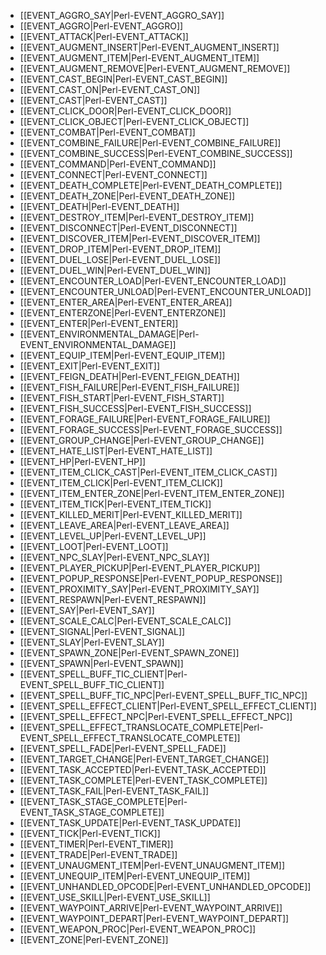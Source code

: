* [[EVENT_AGGRO_SAY|Perl-EVENT_AGGRO_SAY]]
* [[EVENT_AGGRO|Perl-EVENT_AGGRO]]
* [[EVENT_ATTACK|Perl-EVENT_ATTACK]]
* [[EVENT_AUGMENT_INSERT|Perl-EVENT_AUGMENT_INSERT]]
* [[EVENT_AUGMENT_ITEM|Perl-EVENT_AUGMENT_ITEM]]
* [[EVENT_AUGMENT_REMOVE|Perl-EVENT_AUGMENT_REMOVE]]
* [[EVENT_CAST_BEGIN|Perl-EVENT_CAST_BEGIN]]
* [[EVENT_CAST_ON|Perl-EVENT_CAST_ON]]
* [[EVENT_CAST|Perl-EVENT_CAST]]
* [[EVENT_CLICK_DOOR|Perl-EVENT_CLICK_DOOR]]
* [[EVENT_CLICK_OBJECT|Perl-EVENT_CLICK_OBJECT]]
* [[EVENT_COMBAT|Perl-EVENT_COMBAT]]
* [[EVENT_COMBINE_FAILURE|Perl-EVENT_COMBINE_FAILURE]]
* [[EVENT_COMBINE_SUCCESS|Perl-EVENT_COMBINE_SUCCESS]]
* [[EVENT_COMMAND|Perl-EVENT_COMMAND]]
* [[EVENT_CONNECT|Perl-EVENT_CONNECT]]
* [[EVENT_DEATH_COMPLETE|Perl-EVENT_DEATH_COMPLETE]]
* [[EVENT_DEATH_ZONE|Perl-EVENT_DEATH_ZONE]]
* [[EVENT_DEATH|Perl-EVENT_DEATH]]
* [[EVENT_DESTROY_ITEM|Perl-EVENT_DESTROY_ITEM]]
* [[EVENT_DISCONNECT|Perl-EVENT_DISCONNECT]]
* [[EVENT_DISCOVER_ITEM|Perl-EVENT_DISCOVER_ITEM]]
* [[EVENT_DROP_ITEM|Perl-EVENT_DROP_ITEM]]
* [[EVENT_DUEL_LOSE|Perl-EVENT_DUEL_LOSE]]
* [[EVENT_DUEL_WIN|Perl-EVENT_DUEL_WIN]]
* [[EVENT_ENCOUNTER_LOAD|Perl-EVENT_ENCOUNTER_LOAD]]
* [[EVENT_ENCOUNTER_UNLOAD|Perl-EVENT_ENCOUNTER_UNLOAD]]
* [[EVENT_ENTER_AREA|Perl-EVENT_ENTER_AREA]]
* [[EVENT_ENTERZONE|Perl-EVENT_ENTERZONE]]
* [[EVENT_ENTER|Perl-EVENT_ENTER]]
* [[EVENT_ENVIRONMENTAL_DAMAGE|Perl-EVENT_ENVIRONMENTAL_DAMAGE]]
* [[EVENT_EQUIP_ITEM|Perl-EVENT_EQUIP_ITEM]]
* [[EVENT_EXIT|Perl-EVENT_EXIT]]
* [[EVENT_FEIGN_DEATH|Perl-EVENT_FEIGN_DEATH]]
* [[EVENT_FISH_FAILURE|Perl-EVENT_FISH_FAILURE]]
* [[EVENT_FISH_START|Perl-EVENT_FISH_START]]
* [[EVENT_FISH_SUCCESS|Perl-EVENT_FISH_SUCCESS]]
* [[EVENT_FORAGE_FAILURE|Perl-EVENT_FORAGE_FAILURE]]
* [[EVENT_FORAGE_SUCCESS|Perl-EVENT_FORAGE_SUCCESS]]
* [[EVENT_GROUP_CHANGE|Perl-EVENT_GROUP_CHANGE]]
* [[EVENT_HATE_LIST|Perl-EVENT_HATE_LIST]]
* [[EVENT_HP|Perl-EVENT_HP]]
* [[EVENT_ITEM_CLICK_CAST|Perl-EVENT_ITEM_CLICK_CAST]]
* [[EVENT_ITEM_CLICK|Perl-EVENT_ITEM_CLICK]]
* [[EVENT_ITEM_ENTER_ZONE|Perl-EVENT_ITEM_ENTER_ZONE]]
* [[EVENT_ITEM_TICK|Perl-EVENT_ITEM_TICK]]
* [[EVENT_KILLED_MERIT|Perl-EVENT_KILLED_MERIT]]
* [[EVENT_LEAVE_AREA|Perl-EVENT_LEAVE_AREA]]
* [[EVENT_LEVEL_UP|Perl-EVENT_LEVEL_UP]]
* [[EVENT_LOOT|Perl-EVENT_LOOT]]
* [[EVENT_NPC_SLAY|Perl-EVENT_NPC_SLAY]]
* [[EVENT_PLAYER_PICKUP|Perl-EVENT_PLAYER_PICKUP]]
* [[EVENT_POPUP_RESPONSE|Perl-EVENT_POPUP_RESPONSE]]
* [[EVENT_PROXIMITY_SAY|Perl-EVENT_PROXIMITY_SAY]]
* [[EVENT_RESPAWN|Perl-EVENT_RESPAWN]]
* [[EVENT_SAY|Perl-EVENT_SAY]]
* [[EVENT_SCALE_CALC|Perl-EVENT_SCALE_CALC]]
* [[EVENT_SIGNAL|Perl-EVENT_SIGNAL]]
* [[EVENT_SLAY|Perl-EVENT_SLAY]]
* [[EVENT_SPAWN_ZONE|Perl-EVENT_SPAWN_ZONE]]
* [[EVENT_SPAWN|Perl-EVENT_SPAWN]]
* [[EVENT_SPELL_BUFF_TIC_CLIENT|Perl-EVENT_SPELL_BUFF_TIC_CLIENT]]
* [[EVENT_SPELL_BUFF_TIC_NPC|Perl-EVENT_SPELL_BUFF_TIC_NPC]]
* [[EVENT_SPELL_EFFECT_CLIENT|Perl-EVENT_SPELL_EFFECT_CLIENT]]
* [[EVENT_SPELL_EFFECT_NPC|Perl-EVENT_SPELL_EFFECT_NPC]]
* [[EVENT_SPELL_EFFECT_TRANSLOCATE_COMPLETE|Perl-EVENT_SPELL_EFFECT_TRANSLOCATE_COMPLETE]]
* [[EVENT_SPELL_FADE|Perl-EVENT_SPELL_FADE]]
* [[EVENT_TARGET_CHANGE|Perl-EVENT_TARGET_CHANGE]]
* [[EVENT_TASK_ACCEPTED|Perl-EVENT_TASK_ACCEPTED]]
* [[EVENT_TASK_COMPLETE|Perl-EVENT_TASK_COMPLETE]]
* [[EVENT_TASK_FAIL|Perl-EVENT_TASK_FAIL]]
* [[EVENT_TASK_STAGE_COMPLETE|Perl-EVENT_TASK_STAGE_COMPLETE]]
* [[EVENT_TASK_UPDATE|Perl-EVENT_TASK_UPDATE]]
* [[EVENT_TICK|Perl-EVENT_TICK]]
* [[EVENT_TIMER|Perl-EVENT_TIMER]]
* [[EVENT_TRADE|Perl-EVENT_TRADE]]
* [[EVENT_UNAUGMENT_ITEM|Perl-EVENT_UNAUGMENT_ITEM]]
* [[EVENT_UNEQUIP_ITEM|Perl-EVENT_UNEQUIP_ITEM]]
* [[EVENT_UNHANDLED_OPCODE|Perl-EVENT_UNHANDLED_OPCODE]]
* [[EVENT_USE_SKILL|Perl-EVENT_USE_SKILL]]
* [[EVENT_WAYPOINT_ARRIVE|Perl-EVENT_WAYPOINT_ARRIVE]]
* [[EVENT_WAYPOINT_DEPART|Perl-EVENT_WAYPOINT_DEPART]]
* [[EVENT_WEAPON_PROC|Perl-EVENT_WEAPON_PROC]]
* [[EVENT_ZONE|Perl-EVENT_ZONE]]